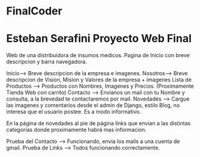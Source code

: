# FinalCoder
# Esteban Serafini Proyecto Web Final

Web de una distribuidora de insumos medicos.
Pagina de Inicio con breve descripcion y barra navegadora.

Inicio--> Breve descripcion de la empresa e imagenes.
Nosotros--> Breve descripcion de Vision, Mision y Valores de la empresa + imagenes
Lista de Productos --> Productos con Nombres, Imagenes y Precios. (Proximamente Tienda Web con carrito)
Contacto --> Envianos un mail con tu Nombre y consulta, a la brevedad te contactaremos por mail.
Novedades --> Cargue las imagenes y comentarios desde el admin de Django, estilo Blog, no interesa que el usuario postee. Es a modo informativo.

En la página de novedades al pie de página links que envian a las distintas categorías donde proximamente habrá mas informacion.

Prueba del Contacto --> Funcionando, envia los mails a una cuenta de gmail.
Prueba de Links --> Todos funcionando correctamente.
